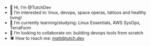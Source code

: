 - 🦉 Hi, I’m @TutchDev
- 🦇 I’m interested in: linux, devops, space operas, tattoos and healthy living!
- 🦖 I’m currently learning/studying: Linux Essentials, AWS SysOps, TerraForm
- 🐉 I’m looking to collaborate on: building devops tools from scratch
- 🕷️ How to reach me: matt@tutch.dev